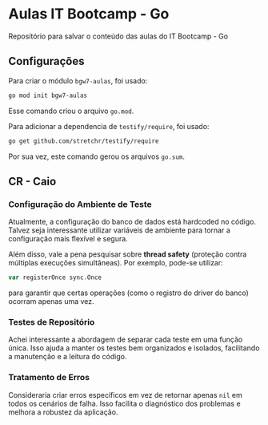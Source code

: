 # Aulas IT Bootcamp - Go
Repositório para salvar o conteúdo das aulas do IT Bootcamp - Go

## Configurações
Para criar o módulo `bgw7-aulas`, foi usado:
```bash
go mod init bgw7-aulas
```
Esse comando criou o arquivo `go.mod`.

Para adicionar a dependencia de `testify/require`, foi usado:
```bash
go get github.com/stretchr/testify/require
```
Por sua vez, este comando gerou os arquivos `go.sum`.


## CR - Caio

### Configuração do Ambiente de Teste

Atualmente, a configuração do banco de dados está hardcoded no código. Talvez seja interessante utilizar variáveis de ambiente para tornar a configuração mais flexível e segura.

Além disso, vale a pena pesquisar sobre **thread safety** (proteção contra múltiplas execuções simultâneas). Por exemplo, pode-se utilizar:

```go
var registerOnce sync.Once
```
para garantir que certas operações (como o registro do driver do banco) ocorram apenas uma vez.


### Testes de Repositório

Achei interessante a abordagem de separar cada teste em uma função única. Isso ajuda a manter os testes bem organizados e isolados, facilitando a manutenção e a leitura do código.

### Tratamento de Erros

Consideraria criar erros específicos em vez de retornar apenas `nil` em todos os cenários de falha. Isso facilita o diagnóstico dos problemas e melhora a robustez da aplicação.


